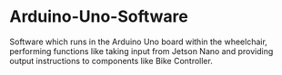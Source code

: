 # Arduino-Uno-Software
Software which runs in the Arduino Uno board within the wheelchair, performing functions like taking input from Jetson Nano and providing output instructions to components like Bike Controller.
